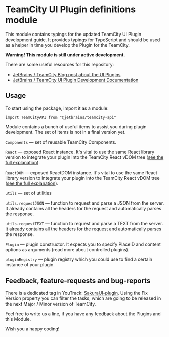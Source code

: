 # TeamCity UI Plugin definitions module

This module contains typings for the updated TeamCity UI Plugin development guide. It provides typings for TypeScript and should be used as a helper in time you develop the Plugin for the TeamCity. 

**Warning! This module is still under active development.** 
 
There are some useful resources for this repository:
* [JetBrains / TeamCity Blog post about the UI Plugins](https://blog.jetbrains.com/teamcity/2020/09/teamcity-2020-2-updated-plugin-development)
* [JetBrains / TeamCity UI Plugin Development Documentation](https://plugins.jetbrains.com/docs/teamcity/front-end-extensions.html)

## Usage

To start using the package, import it as a module:

``import TeamCityAPI from "@jetbrains/teamcity-api"``

Module contains a bunch of useful items to assist you during plugin development. The set of items is not in a final version yet. 

`Components` &mdash; set of reusable TeamCity Components.

`React` &mdash; exposed React instance. It's vital to use the same React library version to integrate your plugin into the TeamCity React vDOM tree ([see the full explanation](https://plugins.jetbrains.com/docs/teamcity/spa-ui-plugins.html)).  

`ReactDOM` &mdash; exposed ReactDOM instance. It's vital to use the same React library version to integrate your plugin into the TeamCity React vDOM tree ([see the full explanation](https://plugins.jetbrains.com/docs/teamcity/spa-ui-plugins.html)).  
 
`utils` &mdash; set of utilities
 
```utils.requestJSON``` &mdash; function to request and parse a JSON from the server. It already contains all the headers for the request and automatically parses the response.

```utils.requestTEXT``` &mdash; function to request and parse a TEXT from the server. It already contains all the headers for the request and automatically parses the response.

```Plugin``` &mdash; plugin constructor. It expects you to specify PlaceID and content options as arguments (read more about controlled plugins).
                                  
```pluginRegistry``` &mdash; plugin registry which you could use to find a certain instance of your plugin.
                                  

## Feedback, feature-requests and bug-reports

There is a dedicated tag in YouTrack: [SakuraUI-plugin](https://youtrack.jetbrains.com/issues/TW?q=%23SakuraUI-Plugins%20). Using the Fix Version property you can filter the tasks, which are going to be released in the next Major / Minor version of TeamCity.
 
Feel free to write us a line, if you have any feedback about the Plugins and this Module. 

Wish you a happy coding!

